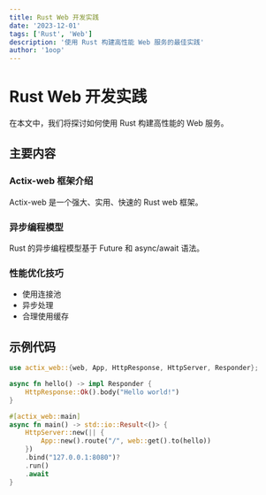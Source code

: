```yaml
---
title: Rust Web 开发实践
date: '2023-12-01'
tags: ['Rust', 'Web']
description: '使用 Rust 构建高性能 Web 服务的最佳实践'
author: '1oop'
---
```


# Rust Web 开发实践

在本文中，我们将探讨如何使用 Rust 构建高性能的 Web 服务。

## 主要内容

### Actix-web 框架介绍
Actix-web 是一个强大、实用、快速的 Rust web 框架。

### 异步编程模型
Rust 的异步编程模型基于 Future 和 async/await 语法。

### 性能优化技巧
- 使用连接池
- 异步处理
- 合理使用缓存

## 示例代码
```rust
use actix_web::{web, App, HttpResponse, HttpServer, Responder};

async fn hello() -> impl Responder {
    HttpResponse::Ok().body("Hello world!")
}

#[actix_web::main]
async fn main() -> std::io::Result<()> {
    HttpServer::new(|| {
        App::new().route("/", web::get().to(hello))
    })
    .bind("127.0.0.1:8080")?
    .run()
    .await
}
```
